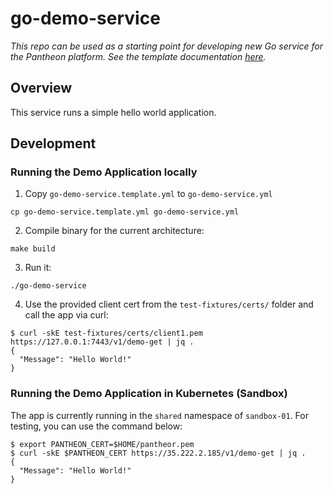 go-demo-service
===============

_This repo can be used as a starting point for developing new Go service for the Pantheon platform. See the template documentation [here](docs/TEMPLATE.md)._

Overview
-----------

This service runs a simple hello world application.

Development
-----------

### Running the Demo Application locally

1. Copy `go-demo-service.template.yml` to `go-demo-service.yml`

```console
cp go-demo-service.template.yml go-demo-service.yml
```

2. Compile binary for the current architecture:

```console
make build
```

3. Run it:

```console
./go-demo-service
```

4. Use the provided client cert from the `test-fixtures/certs/` folder and call the app via curl:

```console
$ curl -skE test-fixtures/certs/client1.pem https://127.0.0.1:7443/v1/demo-get | jq .
{
  "Message": "Hello World!"
}
```

### Running the Demo Application in Kubernetes (Sandbox)

The app is currently running in the `shared` namespace of `sandbox-01`. For testing, you can use the command below:

```console
$ export PANTHEON_CERT=$HOME/pantheor.pem
$ curl -skE $PANTHEON_CERT https://35.222.2.185/v1/demo-get | jq .
{
  "Message": "Hello World!"
}
```